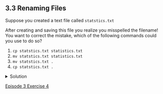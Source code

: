 ## 3.3 Renaming Files
 Suppose you created a text file called `statstics.txt`

 After creating and saving this file you realize you misspelled the filename! You want to
 correct the mistake, which of the following commands could you use to do so?

 1. `cp statstics.txt statistics.txt`
 2. `mv statstics.txt statistics.txt`
 3. `mv statstics.txt .`
 4. `cp statstics.txt .`

<details>
<summary>Solution
</summary>
 1. No.  While this would create a file with the correct name, the incorrectly named file still exists in the directory
 and would need to be deleted.
 <br>
 <strong>2. Yes</strong>
 <br>
 3. No, the period(.) indicates where to move the file, but does not provide a new file name; identical file names
 cannot be created.
 <br>
 4. No, the period(.) indicates where to copy the file, but does not provide a new file name; identical file names
 cannot be created.
</details>

[Episode 3 Exercise 4](episode3_ex4.md)

